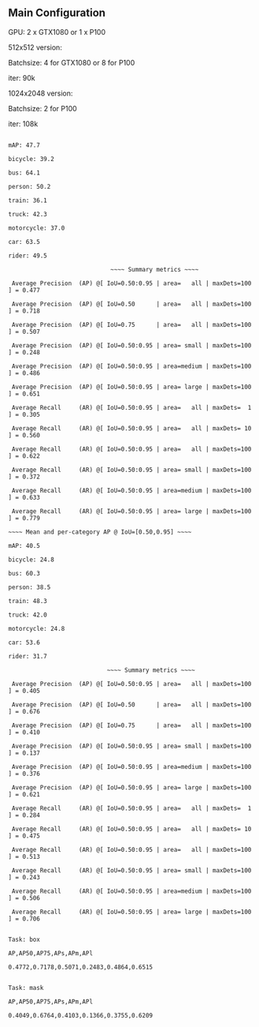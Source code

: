 ## Main Configuration

GPU: 2 x GTX1080 or 1 x P100

512x512 version:

  Batchsize: 4 for GTX1080 or 8 for P100

  iter:     90k


1024x2048 version:

  Batchsize: 2 for P100

  iter: 108k



~~~~ Mean and per-category AP @ IoU=[0.50,0.95] ~~~~

mAP: 47.7

bicycle: 39.2

bus: 64.1

person: 50.2

train: 36.1

truck: 42.3

motorcycle: 37.0

car: 63.5

rider: 49.5

                             ~~~~ Summary metrics ~~~~

 Average Precision  (AP) @[ IoU=0.50:0.95 | area=   all | maxDets=100 ] = 0.477

 Average Precision  (AP) @[ IoU=0.50      | area=   all | maxDets=100 ] = 0.718

 Average Precision  (AP) @[ IoU=0.75      | area=   all | maxDets=100 ] = 0.507

 Average Precision  (AP) @[ IoU=0.50:0.95 | area= small | maxDets=100 ] = 0.248

 Average Precision  (AP) @[ IoU=0.50:0.95 | area=medium | maxDets=100 ] = 0.486

 Average Precision  (AP) @[ IoU=0.50:0.95 | area= large | maxDets=100 ] = 0.651

 Average Recall     (AR) @[ IoU=0.50:0.95 | area=   all | maxDets=  1 ] = 0.305

 Average Recall     (AR) @[ IoU=0.50:0.95 | area=   all | maxDets= 10 ] = 0.560

 Average Recall     (AR) @[ IoU=0.50:0.95 | area=   all | maxDets=100 ] = 0.622

 Average Recall     (AR) @[ IoU=0.50:0.95 | area= small | maxDets=100 ] = 0.372

 Average Recall     (AR) @[ IoU=0.50:0.95 | area=medium | maxDets=100 ] = 0.633

 Average Recall     (AR) @[ IoU=0.50:0.95 | area= large | maxDets=100 ] = 0.779

~~~~ Mean and per-category AP @ IoU=[0.50,0.95] ~~~~

mAP: 40.5

bicycle: 24.8

bus: 60.3

person: 38.5

train: 48.3

truck: 42.0

motorcycle: 24.8

car: 53.6

rider: 31.7

                            ~~~~ Summary metrics ~~~~

 Average Precision  (AP) @[ IoU=0.50:0.95 | area=   all | maxDets=100 ] = 0.405

 Average Precision  (AP) @[ IoU=0.50      | area=   all | maxDets=100 ] = 0.676

 Average Precision  (AP) @[ IoU=0.75      | area=   all | maxDets=100 ] = 0.410

 Average Precision  (AP) @[ IoU=0.50:0.95 | area= small | maxDets=100 ] = 0.137

 Average Precision  (AP) @[ IoU=0.50:0.95 | area=medium | maxDets=100 ] = 0.376

 Average Precision  (AP) @[ IoU=0.50:0.95 | area= large | maxDets=100 ] = 0.621

 Average Recall     (AR) @[ IoU=0.50:0.95 | area=   all | maxDets=  1 ] = 0.284

 Average Recall     (AR) @[ IoU=0.50:0.95 | area=   all | maxDets= 10 ] = 0.475

 Average Recall     (AR) @[ IoU=0.50:0.95 | area=   all | maxDets=100 ] = 0.513

 Average Recall     (AR) @[ IoU=0.50:0.95 | area= small | maxDets=100 ] = 0.243

 Average Recall     (AR) @[ IoU=0.50:0.95 | area=medium | maxDets=100 ] = 0.506

 Average Recall     (AR) @[ IoU=0.50:0.95 | area= large | maxDets=100 ] = 0.706


Task: box

AP,AP50,AP75,APs,APm,APl

0.4772,0.7178,0.5071,0.2483,0.4864,0.6515


Task: mask

AP,AP50,AP75,APs,APm,APl

0.4049,0.6764,0.4103,0.1366,0.3755,0.6209
